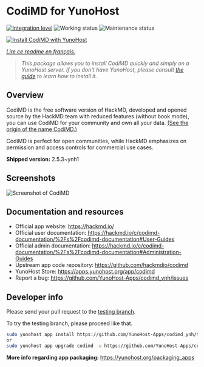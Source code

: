 <!--
N.B.: This README was automatically generated by https://github.com/YunoHost/apps/tree/master/tools/README-generator
It shall NOT be edited by hand.
-->

# CodiMD for YunoHost

[![Integration level](https://dash.yunohost.org/integration/codimd.svg)](https://dash.yunohost.org/appci/app/codimd) ![Working status](https://ci-apps.yunohost.org/ci/badges/codimd.status.svg) ![Maintenance status](https://ci-apps.yunohost.org/ci/badges/codimd.maintain.svg)

[![Install CodiMD with YunoHost](https://install-app.yunohost.org/install-with-yunohost.svg)](https://install-app.yunohost.org/?app=codimd)

*[Lire ce readme en français.](./README_fr.md)*

> *This package allows you to install CodiMD quickly and simply on a YunoHost server.
If you don't have YunoHost, please consult [the guide](https://yunohost.org/#/install) to learn how to install it.*

## Overview

CodiMD is the free software version of HackMD, developed and opened source by the HackMD team with reduced features (without book mode), you can use CodiMD for your community and own all your data. [(See the origin of the name CodiMD.)](https://github.com/hackmdio/codimd/issues/720)

CodiMD is perfect for open communities, while HackMD emphasizes on permission and access controls for commercial use cases.

**Shipped version:** 2.5.3~ynh1

## Screenshots

![Screenshot of CodiMD](./doc/screenshots/screenshot.png)

## Documentation and resources

* Official app website: <https://hackmd.io/>
* Official user documentation: <https://hackmd.io/c/codimd-documentation/%2Fs%2Fcodimd-documentation#User-Guides>
* Official admin documentation: <https://hackmd.io/c/codimd-documentation/%2Fs%2Fcodimd-documentation#Administration-Guides>
* Upstream app code repository: <https://github.com/hackmdio/codimd>
* YunoHost Store: <https://apps.yunohost.org/app/codimd>
* Report a bug: <https://github.com/YunoHost-Apps/codimd_ynh/issues>

## Developer info

Please send your pull request to the [testing branch](https://github.com/YunoHost-Apps/codimd_ynh/tree/testing).

To try the testing branch, please proceed like that.

``` bash
sudo yunohost app install https://github.com/YunoHost-Apps/codimd_ynh/tree/testing --debug
or
sudo yunohost app upgrade codimd -u https://github.com/YunoHost-Apps/codimd_ynh/tree/testing --debug
```

**More info regarding app packaging:** <https://yunohost.org/packaging_apps>
